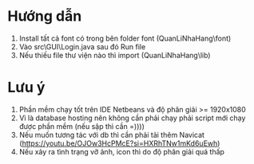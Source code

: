 # Hướng dẫn
1. Install tất cả font có trong bên folder font (QuanLiNhaHang\font)
2. Vào src\GUI\Login.java sau đó Run file
3. Nếu thiếu file thư viện nào thì import (QuanLiNhaHang\lib)
# Lưu ý
1. Phần mềm chạy tốt trên IDE Netbeans và độ phân giải >= 1920x1080
2. Vì là database hosting nên không cần phải chạy phải script mới chạy được phần mềm (nếu sập thì cần =))))
3. Nếu muốn tương tác với db thì cần phải tải thêm Navicat (https://youtu.be/OJOw3HcPMcE?si=HXRhTNw1mKd6uEwh)
4. Nếu xảy ra tình trạng vỡ ảnh, icon thì do độ phân giải quá thấp
